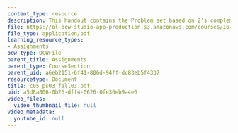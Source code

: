 ```yaml
---
content_type: resource
description: This handout contains the Problem set based on 2's complement notation.
file: https://ol-ocw-studio-app-production.s3.amazonaws.com/courses/16-01-unified-engineering-i-ii-iii-iv-fall-2005-spring-2006/a5d8a8060b26dff406260fe36eb9a4e6_c05_ps03_fall03.pdf
file_type: application/pdf
learning_resource_types:
- Assignments
ocw_type: OCWFile
parent_title: Assignments
parent_type: CourseSection
parent_uid: a6eb2151-6f41-806d-94ff-dc83eb5f4337
resourcetype: Document
title: c05_ps03_fall03.pdf
uid: a5d8a806-0b26-dff4-0626-0fe36eb9a4e6
video_files:
  video_thumbnail_file: null
video_metadata:
  youtube_id: null
---
```

